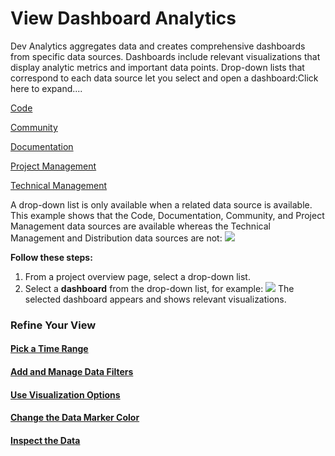 # View Dashboard Analytics

Dev Analytics aggregates data and creates comprehensive dashboards from specific data sources. Dashboards include relevant visualizations that display analytic metrics and important data points. Drop-down lists that correspond to each data source let you select and open a dashboard:Click here to expand....

[Code](../view-dashboard-catalog-of-a-project/code/)

[Community](../view-dashboard-catalog-of-a-project/community/)

[Documentation](../view-dashboard-catalog-of-a-project/documentation/)

[Project Management](../view-dashboard-catalog-of-a-project/project-management/)

[Technical Management](../view-dashboard-catalog-of-a-project/technical-management/)

A drop-down list is only available when a related data source is available. This example shows that the Code, Documentation, Community, and Project Management data sources are available whereas the Technical Management and Distribution data sources are not: ![](../.gitbook/assets/7408021.png)

**Follow these steps:**

1. From a project overview page, select a drop-down list.  
2. Select a **dashboard** from the drop-down list, for example:  ![](../.gitbook/assets/7418904.png) The selected dashboard appears and shows relevant visualizations.

### Refine Your View

#### [Pick a Time Range](pick-a-time-range.md)

#### [Add and Manage Data Filters](add-and-manage-data-filters.md)

#### [Use Visualization Options](use-visualization-options.md)

#### [Change the Data Marker Color](change-the-data-marker-color.md)

#### [Inspect the Data](inspect-the-data.md)

